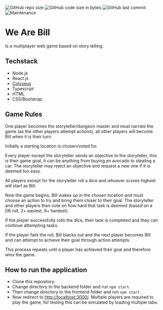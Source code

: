 ![GitHub repo size](https://img.shields.io/github/repo-size/6JoeB/we-are-bill?style=for-the-badge)
![GitHub code size in bytes](https://img.shields.io/github/languages/code-size/6JoeB/we-are-bill?style=for-the-badge)
![GitHub last commit](https://img.shields.io/github/last-commit/6JoeB/we-are-bill?style=for-the-badge)
![Maintenance](https://img.shields.io/maintenance/yes/2020?style=for-the-badge)

# We Are Bill 
Is a multiplayer web game based on story telling.

## Techstack
- Node.js
- React.js
- [Colyseus](https://colyseus.io/)
- Typescript
- HTML
- CSS/Bootstrap

## Game Rules

One player becomes the storyteller/dungeon master and must narrate the game (as the other players attempt actions), all other players will become Bill when it is their turn.

Initially a starting location is chosen/voted for. 

Every player except the storyteller sends an objective to the storyteller, this is their game goal, it can be anything from buying an avocado to stealing a car. The storyteller may reject an objective and request a new one if it is deemed too easy.

All players except for the storyteller roll a dice and whoever scores highest will start as Bill.

Now the game begins, Bill wakes up in the chosen location and must choose an action to try and bring them closer to their goal. The storyteller and other players then vote on how hard that task is deemed (based on a D6 roll, 2+ easiest, 6+ hardest).

If the player successfully rolls the dice, their task is completed and they can continue attempting tasks.

If the player fails the roll, Bill blacks out and the next player becomes Bill and can attempt to achieve their goal through action attempts.

This process repeats until a player has achieved their goal and therefore wins the game.

## How to run the application

- Clone this repository.
- Change directory to the backend folder and run `npm start`.
- Then change directory to the frontend folder and run `npm start`.
- Now redirect to [http://localhost:3000/](http://localhost:3000/). Multiple players are required to play the game, for testing this can be simulated by loading multiple tabs.
